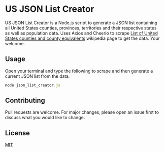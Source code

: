 # US JSON List Creator

US JSON List Creator is a Node.js script to generate a JSON list containing all United States counties, provinces, territories and their respective states as well as population data. Uses Axios and Cheerio to scrape [List of United States counties and county equivalents](https://en.wikipedia.org/wiki/List_of_United_States_counties_and_county_equivalents) wikipedia page to get the data. Your welcome.

## Usage
Open your terminal and type the following to scrape and then generate a current JSON list from the data.

```javascript
node json_list_creator.js
```

## Contributing
Pull requests are welcome. For major changes, please open an issue first to discuss what you would like to change.

## License
[MIT](https://choosealicense.com/licenses/mit/)